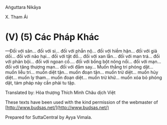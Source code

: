 Aṅguttara Nikāya

X. Tham Ái

# (V) (5) Các Pháp Khác

—Ðối với sân... đối với si... đối với phẫn nộ... đối với hiềm hận... đối với giả dối... đối với não hại... đối với tật đố... đối với xan lẫn... đối với man trá... đối với phản bội... đối với ngoan cố.... đối với bồng bột nông nổi... đối với mạn... đối với tăng thượng mạn... đối với đắm say... Muốn thắng tri phóng dật... muốn liễu tri... muốn diệt tận... muốn đoạn tận... muốn trừ diệt... muốn hủy diệt... muốn ly tham... muốn đoạn diệt... muốn trừ khử... muốn xóa bỏ phóng dật, tám pháp này cần phải tu tập.

Translated by: Hòa thượng Thích Minh Châu dịch Việt

These texts have been used with the kind permission of the webmaster of [http://www.budsas.net/](http://www.budsas.net/)

Prepared for SuttaCentral by Ayya Vimala.